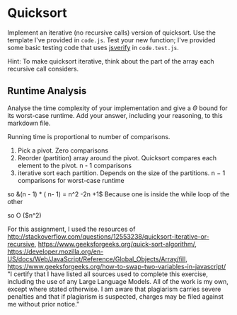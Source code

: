 # Quicksort

Implement an iterative (no recursive calls) version of quicksort. Use the
template I've provided in `code.js`. Test your new function; I've provided some
basic testing code that uses [jsverify](https://jsverify.github.io/) in
`code.test.js`.

Hint: To make quicksort iterative, think about the part of the array each
recursive call considers.

## Runtime Analysis

Analyse the time complexity of your implementation and give a $\Theta$ bound for
its worst-case runtime. Add your answer, including your reasoning, to this
markdown file.

Running time is proportional to number of comparisons.
1. Pick a pivot.
Zero comparisons
2. Reorder (partition) array around the pivot.
Quicksort compares each element to the pivot.
 n - 1 comparisons
3. iterative sort each partition.
Depends on the size of the partitions.
n − 1 comparisons for worst-case runtime

so &(n - 1) * ( n- 1) = n^2 -2n +1$ Because one is inside the while loop of the other

so O ($n^2) 





For this assignment, I used the resources of http://stackoverflow.com/questions/12553238/quicksort-iterative-or-recursive, https://www.geeksforgeeks.org/quick-sort-algorithm/, https://developer.mozilla.org/en-US/docs/Web/JavaScript/Reference/Global_Objects/Array/fill, https://www.geeksforgeeks.org/how-to-swap-two-variables-in-javascript/
"I certify that I have listed all sources used to complete this exercise, including the use of any Large Language Models. All of the work is my own, except where stated otherwise. I am aware that plagiarism carries severe penalties and that if plagiarism is suspected, charges may be filed against me without prior notice."
